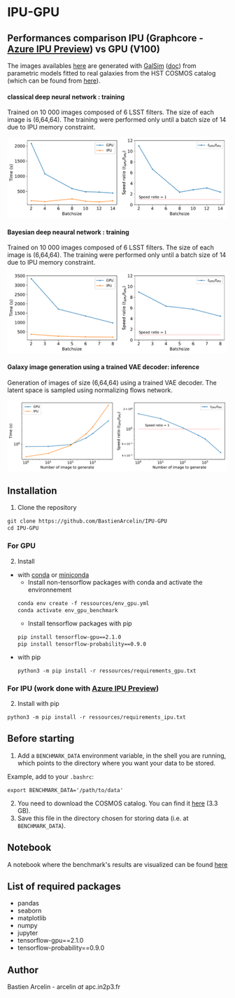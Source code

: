 # IPU-GPU

## Performances comparison IPU (Graphcore - [Azure IPU Preview](https://www.graphcore.ai/posts/microsoft-and-graphcore-collaborate-to-accelerate-artificial-intelligence)) vs GPU (V100)
The images availables [here](https://zenodo.org/record/3759206#.X3SAsdbgqjh) are generated with [GalSim](https://github.com/GalSim-developers/GalSim) ([doc](http://galsim-developers.github.io/GalSim/_build/html/index.html)) from parametric models fitted to real galaxies from the HST COSMOS catalog (which can be found from [here](https://github.com/GalSim-developers/GalSim/wiki/RealGalaxy%20Data)).

#### classical deep neural network : training
Trained on 10 000 images composed of 6 LSST filters. The size of each image is (6,64,64). The training were performed only until a batch size of 14 due to IPU memory constraint.
<p align="center">
  <img src="/img/training_time_det.pdf" title="field_image">
</p>


#### Bayesian deep neaural network : training
Trained on 10 000 images composed of 6 LSST filters. The size of each image is (6,64,64). The training were performed only until a batch size of 14 due to IPU memory constraint.
<p align="center">
  <img src="/img/training_time_BNN.pdf" title="field_image">
</p>

#### Galaxy image generation using a trained VAE decoder: inference
Generation of images of size (6,64,64) using a trained VAE decoder. The latent space is sampled using normalizing flows network.
<p align="center">
  <img src="/img/inference_time_generation.pdf" title="field_image">
</p>


## Installation
1. Clone the repository
```
git clone https://github.com/BastienArcelin/IPU-GPU
cd IPU-GPU
```

### For GPU
2. Install 
- with [conda](https://www.anaconda.com/products/individual) or [miniconda](https://docs.conda.io/en/latest/miniconda.html)
  - Install non-tensorflow packages with conda and activate the environnement
  ```
  conda env create -f ressources/env_gpu.yml
  conda activate env_gpu_benchmark
  ```
  - Install tensorflow packages with pip
  ```
  pip install tensorflow-gpu==2.1.0
  pip install tensorflow-probability==0.9.0
  ```
- with pip
  ```
  python3 -m pip install -r ressources/requirements_gpu.txt
  ```
  
### For IPU (work done with [Azure IPU Preview](https://www.graphcore.ai/posts/microsoft-and-graphcore-collaborate-to-accelerate-artificial-intelligence)) 
2. Install with pip
  ```
  python3 -m pip install -r ressources/requirements_ipu.txt
  ```

## Before starting
1. Add a ```BENCHMARK_DATA``` environment variable, in the shell you are running, which points to the directory where you want your data to be stored.

Example, add to your ```.bashrc```:

```
export BENCHMARK_DATA='/path/to/data'
```

2. You need to download the COSMOS catalog. You can find it [here](https://zenodo.org/record/3759206#.X3SAsdbgqjh) (3.3 GB).
3. Save this file in the directory chosen for storing data (i.e. at ```BENCHMARK_DATA```).


## Notebook
A notebook where the benchmark's results are visualized can be found [here](https://github.com/BastienArcelin/IPU-GPU/tree/master/notebooks)

## List of required packages
- pandas
- seaborn
- matplotlib
- numpy
- jupyter
- tensorflow-gpu==2.1.0
- tensorflow-probability==0.9.0

## Author
Bastien Arcelin - arcelin *at* apc.in2p3.fr
